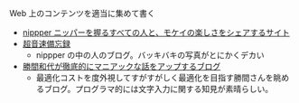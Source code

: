 Web 上のコンテンツを適当に集めて書く

- [nippper ニッパーを握るすべての人と、モケイの楽しさをシェアするサイト](https://nippper.com/)
- [超音速備忘録](https://wivern.exblog.jp/)
  - nippper の中の人のブログ。バッキバキの写真がとにかくデカい
- [勝間和代が徹底的にマニアックな話をアップするブログ](https://katsumakazuyo.hatenablog.com/)
  - 最適化コストを度外視してすがすがしく最適化を目指す勝間さんを眺めるブログ。プログラマ的には文字入力に関する知見が素晴らしい。
